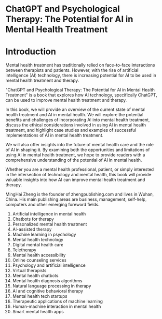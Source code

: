 # ChatGPT and Psychological Therapy: The Potential for AI in Mental Health Treatment

# Introduction

Mental health treatment has traditionally relied on face-to-face interactions between therapists and patients. However, with the rise of artificial intelligence (AI) technology, there is increasing potential for AI to be used in mental health treatment and therapy.

"ChatGPT and Psychological Therapy: The Potential for AI in Mental Health Treatment" is a book that explores how AI technology, specifically ChatGPT, can be used to improve mental health treatment and therapy.

In this book, we will provide an overview of the current state of mental health treatment and AI in mental health. We will explore the potential benefits and challenges of incorporating AI into mental health treatment, discuss the ethical considerations involved in using AI in mental health treatment, and highlight case studies and examples of successful implementations of AI in mental health treatment.

We will also offer insights into the future of mental health care and the role of AI in shaping it. By examining both the opportunities and limitations of using AI in mental health treatment, we hope to provide readers with a comprehensive understanding of the potential of AI in mental health.

Whether you are a mental health professional, patient, or simply interested in the intersection of technology and mental health, this book will provide valuable insights into how AI can improve mental health treatment and therapy.

MingHai Zheng is the founder of zhengpublishing.com and lives in Wuhan, China. His main publishing areas are business, management, self-help, computers and other emerging foreword fields.





1. Artificial intelligence in mental health
2. Chatbots for therapy
3. Personalized mental health treatment
4. AI-assisted therapy
5. Machine learning in psychology
6. Mental health technology
7. Digital mental health care
8. Teletherapy
9. Mental health accessibility
10. Online counseling services
11. Psychology and artificial intelligence
12. Virtual therapists
13. Mental health chatbots
14. Mental health diagnosis algorithms
15. Natural language processing in therapy
16. AI and cognitive behavioral therapy
17. Mental health tech startups
18. Therapeutic applications of machine learning
19. Human-machine interaction in mental health
20. Smart mental health apps

